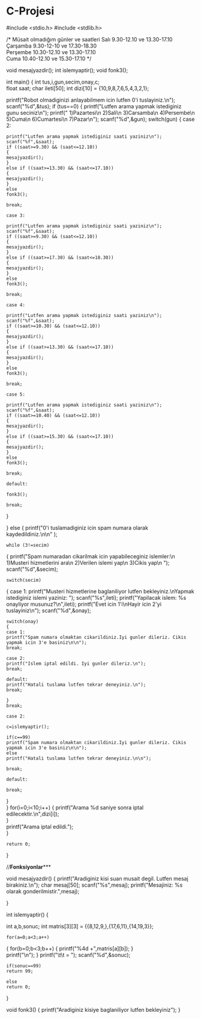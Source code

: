 # C-Projesi
#include <stdio.h>
#include <stdlib.h>

/*   Müsait olmadığım günler ve saatleri
 Salı       9.30-12.10 ve 13.30-17.10
 Çarşamba   9.30-12-10 ve 17.30-18.30				                                                                
 Perşembe   10.30-12.10 ve 13.30-17.10																			   
 Cuma 		10.40-12.10 ve 15.30-17.10
*/																			   
																			    
void mesajyazdir();
int islemyaptir();
void fonk3();

int main()
{
 int tus,i,gun,secim,onay,c;                                                              
 float saat;
 char ileti[50];
 int dizi[10] = {10,9,8,7,6,5,4,3,2,1};

 printf("Robot olmadiginizi anlayabilmem icin lutfen 0'i tuslayiniz.\n");
 scanf("%d",&tus);
 if (tus==0)
{
 printf("Lutfen arama yapmak istediginiz gunu seciniz\n");
 printf(" 1)Pazartesi\n 2)Sali\n 3)Carsamba\n 4)Persembe\n 5)Cuma\n 6)Cumartesi\n 7)Pazar\n");
 scanf("%d",&gun);
 switch(gun)
 {
 	case 2:
 		
 	printf("Lutfen arama yapmak istediginiz saati yaziniz\n");	
 	scanf("%f",&saat); 	
 	if ((saat>=9.30) && (saat<=12.10)) 
	{
	mesajyazdir();	
	}  
	else if ((saat>=13.30) && (saat<=17.10))
    {
 	mesajyazdir();	
    }
	else
    fonk3();
    
	break;	
	
 	case 3:
	 
	printf("Lutfen arama yapmak istediginiz saati yaziniz\n");	
 	scanf("%f",&saat);	
 	if ((saat>=9.30) && (saat<=12.10)) 
	{
    mesajyazdir();
	}   
 	else if ((saat>=17.30) && (saat<=18.30))
    {
 	mesajyazdir();
    }
	else
    fonk3();
	 
	break;
	 
	case 4:
	
	printf("Lutfen arama yapmak istediginiz saati yaziniz\n");	
 	scanf("%f",&saat);	
 	if ((saat>=10.30) && (saat<=12.10)) 
	{
	mesajyazdir();	
	}   
 	else if ((saat>=13.30) && (saat<=17.10))
    {
 	mesajyazdir();
    }
	else
    fonk3();
		
	break;
		
	case 5:
	
	printf("Lutfen arama yapmak istediginiz saati yaziniz\n");	
 	scanf("%f",&saat); 	
 	if ((saat>=10.40) && (saat<=12.10)) 
	{
	mesajyazdir();	
	}   
 	else if ((saat>=15.30) && (saat<=17.10))
    {
 	mesajyazdir();
    }
	else
    fonk3();
	
	break;
	
	default:
	
	fonk3();	
		
	break;	
  }
 
}
 else
{
 	printf("0'i tuslamadiginiz icin spam numara olarak kaydedildiniz.\n\n" );
 	
 	while (3!=secim)
{
	printf("Spam numaradan cikarilmak icin yapabileceginiz islemler:\n 1)Musteri hizmetlerini ara\n 2)Verilen islemi yap\n 3)Cikis yap\n ");
	scanf("%d",&secim);
	
	switch(secim)
  {
	case 1:
	printf("Musteri hizmetlerine baglaniliyor lutfen bekleyiniz.\nYapmak istediginiz islemi yaziniz: ");
	scanf("%s",ileti);
	printf("Yapilacak islem: %s onayliyor musunuz?\n",ileti);
	printf("Evet icin 1'i\nHayir icin 2'yi tuslayiniz\n");
	scanf("%d",&onay);
	
	switch(onay)
	{
	case 1:
	printf("Spam numara olmaktan cikarildiniz.Iyi gunler dileriz. Cikis yapmak icin 3'e basiniz\n\n");
	break;
	
	case 2:
	printf("Islem iptal edildi. Iyi gunler dileriz.\n");
	break;
	
	default:
	printf("Hatali tuslama lutfen tekrar deneyiniz.\n");
	break;	
		
	}
	break;
	
	case 2:
	
	c=islemyaptir();
	
	if(c==99)
	printf("Spam numara olmaktan cikarildiniz.Iyi gunler dileriz. Cikis yapmak icin 3'e basiniz\n\n");
	else
	printf("Hatali tuslama lutfen tekrar deneyiniz.\n\n");
	
	break;
	
	default:
	
	break;	
  }    
}
for(i=0;i<10;i++)
 	 {
	printf("Arama %d saniye sonra iptal edilecektir.\n",dizi[i]);    
	 } 	
	printf("Arama iptal edildi.");	
}	
	
	
	return 0;
}

//********Fonksiyonlar***********
	
void mesajyazdir()
 {
 	printf("Aradiginiz kisi suan musait degil. Lutfen mesaj birakiniz.\n");
 	char mesaj[50];
 	scanf("%s",mesaj);
 	printf("Mesajiniz: %s olarak gonderilmistir.",mesaj);
 	
 }	
	
int islemyaptir()
{
 
 int a,b,sonuc;
 int matris[3][3] = {{8,12,9,},{17,6,11},{14,19,3}};
 
 	for(a=0;a<3;a++)
  {
	for(b=0;b<3;b++)
	{
	printf("%4d +",matris[a][b]);
	}	
	printf("\n");
  }
	printf("\t\t  = ");
	scanf("%d",&sonuc);
	
	if(sonuc==99)
 	return 99;
 	
 	else
 	return 0;
 	
 }	
	
void fonk3()
{
	printf("Aradiginiz kisiye baglaniliyor lutfen bekleyiniz");
}

